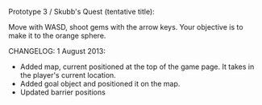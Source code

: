 Prototype 3 / Skubb's Quest (tentative title): 

Move with WASD, shoot gems with the arrow keys.
Your objective is to make it to the orange sphere.

CHANGELOG:
1 August 2013:
- Added map, current positioned at the top of the game
page. It takes in the player's current location. 
- Added goal object and positioned it on the map.
- Updated barrier positions 
